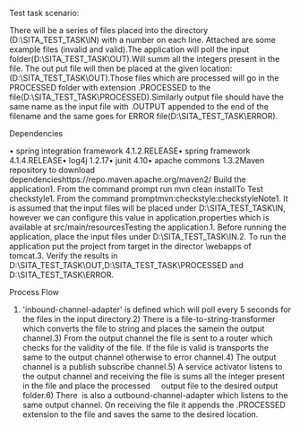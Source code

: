 Test task scenario:

There will be a series of files placed into the directory (D:\SITA_TEST_TASK\IN) with a number on each line. Attached are some example files (invalid and valid).The application will poll the input folder(D:\SITA_TEST_TASK\OUT).Will summ all the integers present in the file. The out put file will then be placed at the given location:(D:\SITA_TEST_TASK\OUT).Those files which are processed will go in the PROCESSED folder with extension .PROCESSED to the file(D:\SITA_TEST_TASK\PROCESSED).Similarly output file should have the same name as the input file with .OUTPUT appended to the end of the filename and the same goes for ERROR file(D:\SITA_TEST_TASK\ERROR).

Dependencies

• spring integration framework 4.1.2.RELEASE• spring framework 4.1.4.RELEASE• log4j 1.2.17• junit 4.10• apache commons 1.3.2Maven repository to download dependencieshttps://repo.maven.apache.org/maven2/
Build the application1. From the command prompt run mvn clean installTo Test checkstyle1. From the command promptmvn:checkstyle:checkstyleNote1. It is assumed that the input files will be placed under D:\SITA_TEST_TASK\IN, however we can configure this value in application.properties which is available at src/main/resourcesTesting the application.1. Before running the application, place the input files under D:\SITA_TEST_TASK\IN.2. To run the application put the project from target in the director \webapps of tomcat.3. Verify the results in D:\SITA_TEST_TASK\OUT,D:\SITA_TEST_TASK\PROCESSED and D:\SITA_TEST_TASK\ERROR.

Process Flow

1) 'inbound-channel-adapter' is defined which will poll every 5 seconds for the files in the input directory.2) There is a file-to-string-transformer which converts the file to string and places the samein the output channel.3) From the output channel the file is sent to a router which checks for the validity of the file. If the file is valid is transports the   same to the output channel otherwise to error channel.4) The output channel is a publish subscribe channel.5) A service activator listens to the output channel and receiving the file is sums all the integer present in the file and place the processed     output file to the desired output folder.6) There  is also a outbound-channel-adapter which listens to the same output channel. On receiving the file it appends the .PROCESSED extension to the file and saves the same to the desired location.
